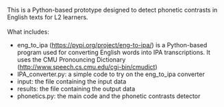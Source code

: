 This is a Python-based prototype designed to detect phonetic contrasts in English texts for L2 learners.\
\
What includes:
- eng_to_ipa (https://pypi.org/project/eng-to-ipa/) is a Python-based program used for converting English words into IPA transcriptions. It uses the CMU Pronouncing Dictionary (http://www.speech.cs.cmu.edu/cgi-bin/cmudict)
- IPA_converter.py: a simple code to try on the eng_to_ipa converter
- input: the file containing the input data
- results: the file containing the output data
- phonetics.py: the main code and the phonetic contrasts detector
